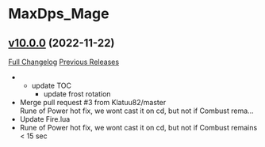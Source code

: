 # MaxDps_Mage

## [v10.0.0](https://github.com/kaminaris/MaxDps-Mage/tree/v10.0.0) (2022-11-22)
[Full Changelog](https://github.com/kaminaris/MaxDps-Mage/compare/v9.0.2...v10.0.0) [Previous Releases](https://github.com/kaminaris/MaxDps-Mage/releases)

- - update TOC  
    - update frost rotation  
- Merge pull request #3 from Klatuu82/master  
    Rune of Power hot fix, we wont cast it on cd, but not if Combust rema…  
- Update Fire.lua  
- Rune of Power hot fix, we wont cast it on cd, but not if Combust remains < 15 sec  
